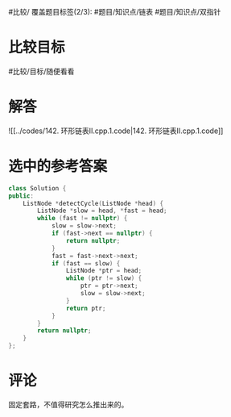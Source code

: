 #比较/
覆盖题目标签(2/3): #题目/知识点/链表 #题目/知识点/双指针

# 比较目标

#比较/目标/随便看看 

# 解答

![[../codes/142. 环形链表II.cpp.1.code|142. 环形链表II.cpp.1.code]]

# 选中的参考答案

```C++
class Solution {
public:
    ListNode *detectCycle(ListNode *head) {
        ListNode *slow = head, *fast = head;
        while (fast != nullptr) {
            slow = slow->next;
            if (fast->next == nullptr) {
                return nullptr;
            }
            fast = fast->next->next;
            if (fast == slow) {
                ListNode *ptr = head;
                while (ptr != slow) {
                    ptr = ptr->next;
                    slow = slow->next;
                }
                return ptr;
            }
        }
        return nullptr;
    }
};
```

# 评论

固定套路，不值得研究怎么推出来的。